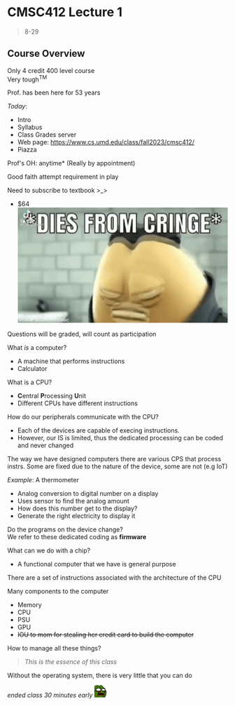 # CMSC412 Lecture 1  
> 8-29  

## Course Overview  

Only 4 credit 400 level course  
Very tough<sup>TM</sup>  

Prof. has been here for 53 years  

*Today*: 
* Intro
* Syllabus
* Class Grades server
* Web page: https://www.cs.umd.edu/class/fall2023/cmsc412/
* Piazza  

Prof's OH: anytime* (Really by appointment)  

Good faith attempt requirement in play  

Need to subscribe to textbook >_>  
* $64  
![Alt text](img/Lecture01/dies-from-cringe.gif)

Questions will be graded, will count as participation  

What *is* a computer?  
* A machine that performs instructions  
* Calculator

What is a CPU?  
* **C**entral **P**rocessing **U**nit  
* Different CPUs have different instructions  

How do our peripherals communicate with the CPU?  
* Each of the devices are capable of execing instructions.
* However, our IS is limited, thus the dedicated processing can be coded and never changed  

The way we have designed computers there are various CPS that process instrs. Some are fixed due to the nature of the device, some are not (e.g IoT)  

*Example*: A thermometer
* Analog conversion to digital number on a display  
* Uses sensor to find the analog amount
* How does this number get to the display?
* Generate the right electricity to display it

Do the programs on the device change?  
We refer to these dedicated coding as **firmware**  

What can we do with a chip? 
* A functional computer that we have is general purpose  

There are a set of instructions associated with the architecture of the CPU  

Many components to the computer
* Memory
* CPU
* PSU
* GPU
* ~~IOU to mom for stealing her credit card to build the computer~~  

How to manage all these things?  
> *This is the essence of this class*  

Without the operating system, there is very little that you can do  

*ended class 30 minutes early ![Alt text](img/Lecture01/image-1.png)*